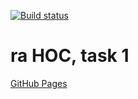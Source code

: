 [![Build status](https://ci.appveyor.com/api/projects/status/soua96sr8o3s9n5i?svg=true)](https://ci.appveyor.com/project/qvvverty/ra-hoc-1)
# ra HOC, task 1
[GitHub Pages](https://qvvverty.github.io/ra-hoc-1/)